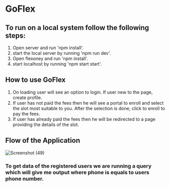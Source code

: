 # GoFlex

## To run on a local system follow the following steps:

1. Open server and run 'npm install'.
2. start the local server by running 'npm run dev'.
3. Open flexoney and run 'npm install'.
4. start localhost by running 'npm start start'.

## How to use GoFlex

1. On loading user will see an option to login. If user new to the page, create profile.
2. If user has not paid the fees then he will see a portal to enroll and select the slot most suitable to you. After the selection is done, click to enroll to pay the fees.
3. If user has already paid the fees then he will be redirected to a page providing the details of the slot.

## Flow of the Application

![Screenshot (49)](https://user-images.githubusercontent.com/71446398/207122115-be118674-e99a-4f4f-8a24-05ebcd2751df.png)

### To get data of the registered users we are running a query which will give me output where phone is equals to users phone number.
